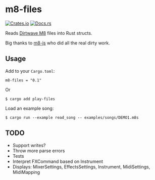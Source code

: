 # m8-files

[![Crates.io](https://img.shields.io/crates/v/m8-files)](https://crates.io/crates/m8-files)
[![Docs.rs](https://docs.rs/m8-files/badge.svg)](https://docs.rs/m8-files)

Reads [Dirtwave M8](https://dirtywave.com/) files into Rust structs.

Big thanks to [m8-js](https://github.com/whitlockjc/m8-js) who did all the real dirty work.

## Usage

Add to your `Cargo.toml`:
```
m8-files = "0.1"
```
Or
```
$ cargo add play-files
```


Load an example song:
```
$ cargo run --example read_song -- examples/songs/DEMO1.m8s
```

## TODO
- Support writes?
- Throw more parse errors
- Tests
- Interpret FXCommand based on Instrument
- Displays: MixerSettings, EffectsSettings, Instrument, MidiSettings, MidiMapping
